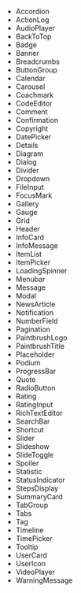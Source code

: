 - Accordion
- ActionLog
- AudioPlayer
- BackToTop
- Badge
- Banner
- Breadcrumbs
- ButtonGroup
- Calendar
- Carousel
- Coachmark
- CodeEditor
- Comment
- Confirmation
- Copyright
- DatePicker
- Details
- Diagram
- Dialog
- Divider
- Dropdown
- FileInput
- FocusMark
- Gallery
- Gauge
- Grid
- Header
- InfoCard
- InfoMessage
- ItemList
- ItemPicker
- LoadingSpinner
- Menubar
- Message
- Modal
- NewsArticle
- Notification
- NumberField
- Pagination
- PaintbrushLogo
- PaintbrushTitle
- Placeholder
- Podium
- ProgressBar
- Quote
- RadioButton
- Rating
- RatingInput
- RichTextEditor
- SearchBar
- Shortcut
- Slider
- Slideshow
- SlideToggle
- Spoiler
- Statistic
- StatusIndicator
- StepsDisplay
- SummaryCard
- TabGroup
- Tabs
- Tag
- Timeline
- TimePicker
- Tooltip
- UserCard
- UserIcon
- VideoPlayer
- WarningMessage
